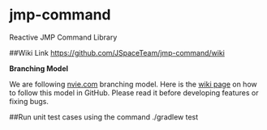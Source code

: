 # jmp-command
Reactive JMP Command Library

##Wiki Link
https://github.com/JSpaceTeam/jmp-command/wiki

**Branching Model**

We are following [nvie.com](http://nvie.com/posts/a-successful-git-branching-model/) branching model. Here is the [wiki page](https://github.com/JSpaceTeam/JSpaceTeam.github.io/wiki/Branching-Model) on how to follow this model in GitHub. Please read it before developing features or fixing bugs.


##Run unit test cases using the command
./gradlew test
